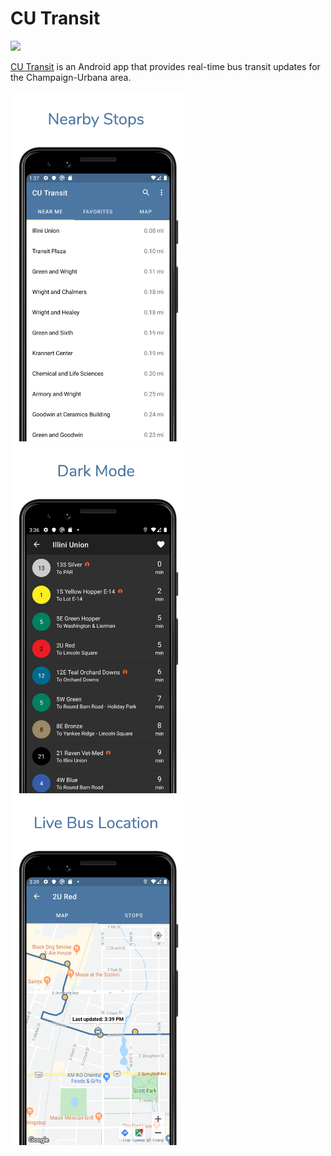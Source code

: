 # CU Transit
<a href="https://play.google.com/store/apps/details?id=com.apps.michaeldow.cutransitcompanion&hl=en"><img src="https://play.google.com/intl/en_us/badges/images/generic/en_badge_web_generic.png" height="75"></a>


[CU Transit](https://play.google.com/store/apps/details?id=com.apps.michaeldow.cutransitcompanion&hl=en) is an Android app that provides real-time bus transit updates for the Champaign-Urbana area.

<img src="screenshots/screenshot1.png" width="280"/> <img src="screenshots/screenshot6.png" width="280"/> <img src="screenshots/screenshot5.png" width="280"/>
